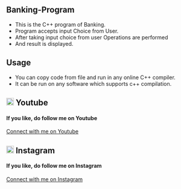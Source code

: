 ## Banking-Program
- This is the C++ program of Banking.
- Program accepts input Choice from User.
- After taking input choice from user Operations are performed
- And result is displayed.

## Usage
- You can copy code from file and run in any online C++ compiler.<br>
- It can be run on any software which supports c++ compilation.<br>
 
## <img src="https://upload.wikimedia.org/wikipedia/commons/0/09/YouTube_full-color_icon_%282017%29.svg" width="20" height="20"> Youtube
<h4>If you like, do follow me on Youtube</h4>
<a href="https://www.youtube.com/@Code-With-Vishal">Connect with me on  Youtube</a>

## <img src="https://upload.wikimedia.org/wikipedia/commons/e/e7/Instagram_logo_2016.svg" width="20" height="20"> Instagram
<h4>If you like, do follow me on Instagram</h4>
<a href="https://www.instagram.com/_vishal_benake">Connect with me on Instagram</a>
